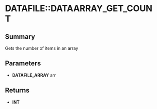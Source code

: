 # DATAFILE::DATAARRAY_GET_COUNT

## Summary
Gets the number of items in an array

## Parameters
* **DATAFILE_ARRAY** arr

## Returns
* **INT**